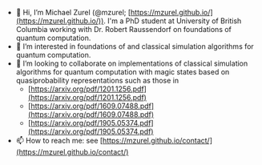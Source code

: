 - 👋 Hi, I’m Michael Zurel (@mzurel; [https://mzurel.github.io/](https://mzurel.github.io/)). I'm a PhD student at University of British Columbia working with Dr. Robert Raussendorf on foundations of quantum computation.
- 👀 I’m interested in foundations of and classical simulation algorithms for quantum computation.
- 💞️ I’m looking to collaborate on implementations of classical simulation algorithms for quantum computation with magic states based on quasiprobability representations such as those in
  - [https://arxiv.org/pdf/1201.1256.pdf](https://arxiv.org/pdf/1201.1256.pdf)
  - [https://arxiv.org/pdf/1609.07488.pdf](https://arxiv.org/pdf/1609.07488.pdf)
  - [https://arxiv.org/pdf/1905.05374.pdf](https://arxiv.org/pdf/1905.05374.pdf)
- 📫 How to reach me: see [https://mzurel.github.io/contact/](https://mzurel.github.io/contact/)

<!---
- 🌱 I’m currently learning ...
--->
